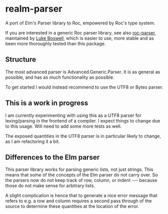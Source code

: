 # realm-parser
A port of Elm's Parser library to Roc, empowered by Roc's type system.

If you are interested in a generic Roc parser library, see also [roc-parser](https://github.com/lukewilliamboswell/roc-parser), maintained by [Luke Boswell](https://github.com/lukewilliamboswell), which is easier to use, more stable and as been more thoroughly tested than this package.

## Structure
The most advanced parser is Advanced.Generic.Parser. It is as general as possible, and has as much functionality as possible.

To get started I would instead recommend to use the UTF8 or Bytes parser.

## This is a work in progress
I am currently experimenting with using this as a UTF8 parser for lexing/parsing in the frontend of a compiler. I expect things to change due to this usage. Will need to add some more tests as well.

The exposed quantities in the UTF8 parser is in particular likely to change, as I am refactoring it a bit.

## Differences to the Elm parser
This parser library works for parsing generic lists, not just strings. This means that some of the concepts of the Elm parser do not carry over. So the parsers now do not keep track of row, column, or indent --- because those do not make sense for arbitrary lists.

A slight complication is hence that to generate a nice error message that refers to e.g. a row and column requires a second pass through of the source to determine these quantities at the location of the error.
